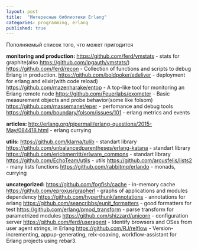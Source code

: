 ```yaml
---
layout: post
title:  "Интересные библиотеки Erlang"
categories: programming, erlang
published: true
---
```


Пополняемый список того, что может пригодится
<!--more-->

**monitoring and production:**
<https://github.com/ferd/vmstats> - stats for graphite(also <https://github.com/lpgauth/vmstats/>)
<https://github.com/ferd/recon> - Collection of functions and scripts to debug Erlang in production.
<https://github.com/boldpoker/edeliver> - deployment for erlang and elixir(with code reload)
<https://github.com/mazenharake/entop> - A top-like tool for monitoring an Erlang remote node
<https://github.com/Feuerlabs/exometer> - Basic measurement objects and probe behavior(some like folsom)
<https://github.com/massemanet/eper> - perfomance and debug tools
<https://github.com/boundary/folsom/issues/101> - erlang metrics and events

**articles:**
<http://erlang.org/pipermail/erlang-questions/2015-May/084418.html> - erlang currying

**utils:**
<https://github.com/klarna/tulib> - standart library
<https://github.com/unbalancedparentheses/erlang-katana> - standart library
<https://github.com/ericbmerritt/erlware_commons> - standart library
<https://github.com/EchoTeam/utils> - utils
<https://github.com/arcusfelis/lists2> - many lists functions
<https://github.com/rabbitmq/erlando> - monads, currying

**uncategorized:**
<https://github.com/fogfish/cache> - in-memory cache
<https://github.com/eproxus/grapherl> - graphs of applications and modules dependency
<https://github.com/hyperthunk/annotations> - annotations for erlang
<https://github.com/seancribbs/eunit_formatters> - good formatters for test
<https://github.com/erlang/pmod_transform> - parse transform for parametrized modules
<https://github.com/shizzard/unicorn> - configuration server
<https://github.com/ferd/useragent> - Identify browsers and OSes from user agent strings, in Erlang
<https://github.com/RJ/relflow> - Version-incrementing, appup-generating, relx-coaxing, workflow-assistant for Erlang projects using rebar3.
